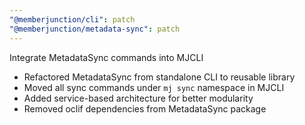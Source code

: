 ```yaml
---
"@memberjunction/cli": patch
"@memberjunction/metadata-sync": patch
---
```


Integrate MetadataSync commands into MJCLI

- Refactored MetadataSync from standalone CLI to reusable library
- Moved all sync commands under `mj sync` namespace in MJCLI
- Added service-based architecture for better modularity
- Removed oclif dependencies from MetadataSync package